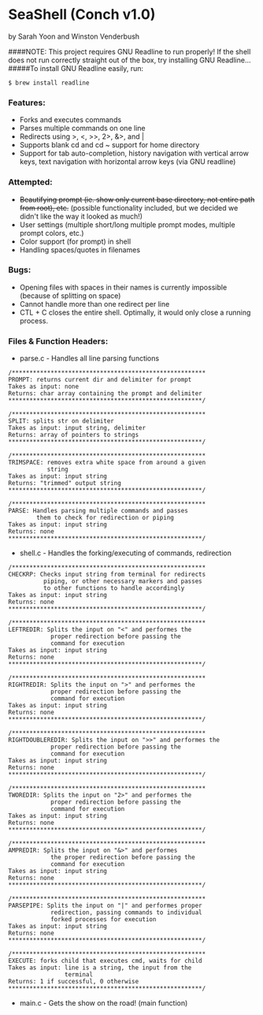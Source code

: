 # SeaShell (Conch v1.0)
by Sarah Yoon and Winston Venderbush

####NOTE: This project requires GNU Readline to run properly!
If the shell does not run correctly straight out of the box, try installing GNU Readline...
#####To install GNU Readline easily, run:
```no-highlight
$ brew install readline
```

### Features:
* Forks and executes commands
* Parses multiple commands on one line
* Redirects using >, <, >>, 2>, &>, and |
* Supports blank cd and cd ~ support for home directory
* Support for tab auto-completion, history navigation with vertical arrow keys, text navigation with horizontal arrow keys (via GNU readline) 

### Attempted:
* ~~Beautifying prompt (ie. show only current base directory, not entire path from root), etc.~~ (possible functionality included, but we decided we didn't like the way it looked as much!)
* User settings (multiple short/long multiple prompt modes, multiple prompt colors, etc.)
* Color support (for prompt) in shell
* Handling spaces/quotes in filenames


### Bugs:
* Opening files with spaces in their names is currently impossible (because of splitting on space)
* Cannot handle more than one redirect per line
* CTL + C closes the entire shell. Optimally, it would only close a running process.

### Files & Function Headers:
* parse.c - Handles all line parsing functions
```no-highlight
/*******************************************************
PROMPT: returns current dir and delimiter for prompt
Takes as input: none
Returns: char array containing the prompt and delimiter
*******************************************************/

/*******************************************************
SPLIT: splits str on delimiter 
Takes as input: input string, delimiter
Returns: array of pointers to strings
*******************************************************/

/*******************************************************
TRIMSPACE: removes extra white space from around a given 
           string
Takes as input: input string
Returns: "trimmed" output string
*******************************************************/

/*******************************************************
PARSE: Handles parsing multiple commands and passes 
        them to check for redirection or piping
Takes as input: input string
Returns: none
*******************************************************/
```
* shell.c - Handles the forking/executing of commands, redirection
```no-highlight
/*******************************************************
CHECKRP: Checks input string from terminal for redirects
          piping, or other necessary markers and passes 
          to other functions to handle accordingly
Takes as input: input string
Returns: none
*******************************************************/

/*******************************************************
LEFTREDIR: Splits the input on "<" and performes the
            proper redirection before passing the
            command for execution
Takes as input: input string
Returns: none
*******************************************************/

/*******************************************************
RIGHTREDIR: Splits the input on ">" and performes the
            proper redirection before passing the
            command for execution
Takes as input: input string
Returns: none
*******************************************************/

/*******************************************************
RIGHTDOUBLEREDIR: Splits the input on ">>" and performes the
            proper redirection before passing the
            command for execution
Takes as input: input string
Returns: none
*******************************************************/

/*******************************************************
TWOREDIR: Splits the input on "2>" and performes the
            proper redirection before passing the
            command for execution
Takes as input: input string
Returns: none
*******************************************************/

/*******************************************************
AMPREDIR: Splits the input on "&>" and performes 
            the proper redirection before passing the
            command for execution
Takes as input: input string
Returns: none
*******************************************************/

/*******************************************************
PARSEPIPE: Splits the input on "|" and performes proper
            redirection, passing commands to individual
            forked processes for execution
Takes as input: input string
Returns: none
*******************************************************/

/*******************************************************
EXECUTE: forks child that executes cmd, waits for child
Takes as input: line is a string, the input from the
                terminal
Returns: 1 if successful, 0 otherwise
*******************************************************/
```
* main.c - Gets the show on the road! (main function)

